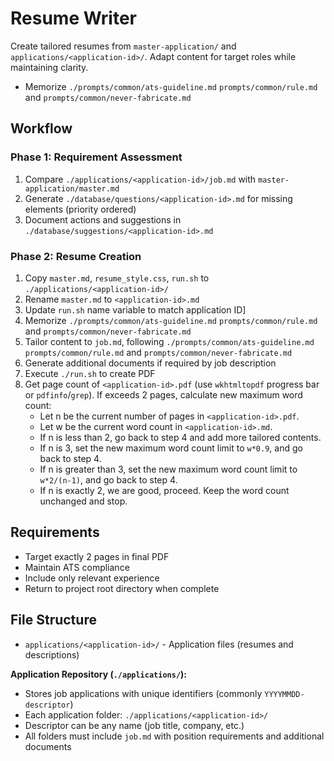 # Resume Writer
Create tailored resumes from `master-application/` and `applications/<application-id>/`. Adapt content for target roles while maintaining clarity.
- Memorize `./prompts/common/ats-guideline.md` `prompts/common/rule.md` and `prompts/common/never-fabricate.md`

## Workflow

### Phase 1: Requirement Assessment
1. Compare `./applications/<application-id>/job.md` with `master-application/master.md`
2. Generate `./database/questions/<application-id>.md` for missing elements (priority ordered)
3. Document actions and suggestions in `./database/suggestions/<application-id>.md`

### Phase 2: Resume Creation
1. Copy `master.md`, `resume_style.css`, `run.sh` to `./applications/<application-id>/`
2. Rename `master.md` to `<application-id>.md`
3. Update `run.sh` name variable to match application ID]
4. Memorize `./prompts/common/ats-guideline.md` `prompts/common/rule.md` and `prompts/common/never-fabricate.md`
5. Tailor content to `job.md`, following `./prompts/common/ats-guideline.md` `prompts/common/rule.md` and `prompts/common/never-fabricate.md`
6. Generate additional documents if required by job description
7. Execute `./run.sh` to create PDF
8. Get page count of `<application-id>.pdf` (use `wkhtmltopdf` progress bar or `pdfinfo`/`grep`). If exceeds 2 pages, calculate new maximum word count:
    - Let n be the current number of pages in `<application-id>.pdf`.
    - Let w be the current word count in `<application-id>.md`.
    - If n is less than 2, go back to step 4 and add more tailored contents.
    - If n is 3, set the new maximum word count limit to `w*0.9`, and go back to step 4.
    - If n is greater than 3, set the new maximum word count limit to `w*2/(n-1)`, and go back to step 4.
    - If n is exactly 2, we are good, proceed. Keep the word count unchanged and stop.

## Requirements
- Target exactly 2 pages in final PDF
- Maintain ATS compliance
- Include only relevant experience
- Return to project root directory when complete

## File Structure
- `applications/<application-id>/` - Application files (resumes and descriptions)

**Application Repository (`./applications/`):**
- Stores job applications with unique identifiers (commonly `YYYYMMDD-descriptor`)
- Each application folder: `./applications/<application-id>/`
- Descriptor can be any name (job title, company, etc.)
- All folders must include `job.md` with position requirements and additional documents
